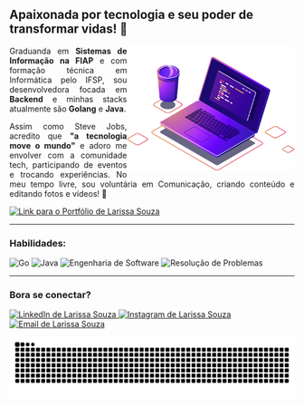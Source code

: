 ## Apaixonada por tecnologia e seu poder de transformar vidas! 🌟

<img align="right" src="image/computer-illustration.png" height="220" alt="Ilustração de computador">

<div align="left">
  <p align="justify">
    Graduanda em <b>Sistemas de Informação na FIAP</b> e com formação técnica em Informática pelo IFSP, sou desenvolvedora focada em <b>Backend</b> e minhas stacks atualmente são <b>Golang</b> e <b>Java</b>.
  </p>
  <p align="justify">
    Assim como Steve Jobs, acredito que <b>"a tecnologia move o mundo"</b> e adoro me envolver com a comunidade tech, participando de eventos e trocando experiências. No meu tempo livre, sou voluntária em Comunicação, criando conteúdo e editando fotos e vídeos! 📸
  </p>
  <a href="https://larissasouza.vercel.app/" target="_blank">
    <img src="https://img.shields.io/badge/-Meu Portfolio-30008a?style=for-the-badge&logoColor=white" alt="Link para o Portfólio de Larissa Souza">
  </a>
</div>

---

### Habilidades:

<p style="display: inline_block">
  <img src="https://img.shields.io/badge/Golang-00ADD8?style=for-the-badge&logo=go&logoColor=white" alt="Go">
  <img src="https://img.shields.io/badge/Java-e00000?style=for-the-badge&logo=java&logoColor=white" alt="Java">
  <img src="https://img.shields.io/badge/Engenharia%20de%20Software-FFE600?style=for-the-badge&logoColor=white" alt="Engenharia de Software">
  <img src="https://img.shields.io/badge/Resolução%20de%20Problemas-2d3277?style=for-the-badge&logoColor=white" alt="Resolução de Problemas">
</p>

---

### Bora se conectar?

<div>
  <a href="https://www.linkedin.com/in/larissa-a-souza/" target="_blank">
    <img src="https://img.shields.io/badge/-LinkedIn-%230077B5?style=for-the-badge&logo=linkedin&logoColor=white" alt="LinkedIn de Larissa Souza">
  </a>
  <a href="https://instagram.com/larybytes" target="_blank">
    <img src="https://img.shields.io/badge/-Instagram-DD2A7B?style=for-the-badge&logo=instagram&logoColor=white" alt="Instagram de Larissa Souza">
  </a>
  <a href="mailto:larissa.alves.souza@outlook.com" target="_blank">
    <img src="https://img.shields.io/badge/-Outlook-%230077B5?style=for-the-badge&logo=microsoft-outlook&logoColor=white&link=mailto:larissa.alves.souza@outlook.com" alt="Email de Larissa Souza">
  </a>
</div>

![Snake animation](https://github.com/eu-larissasouza/eu-larissasouza/blob/output/github-contribution-grid-snake.svg)
